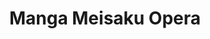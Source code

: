 --- 
title: "Manga Meisaku Opera"
publishdate: "2019-4-1T16:48:46+02:00"
src: "https://365manga.net/manga/manga-meisaku-opera"
image: "https://data.365manga.net/images/thumbnails/24356-manga-meisaku-opera.jpg"
description: "In the eight volumes of the series, the mangaka choses some of the most famous operas of all times to tell their stories. The first two volumes deal withe the operas in Wagner's Ring Cycle, the third contains La Traviata, Rigoletto, Aida and so on, each o the volumes containing various operas, their actions being divided in acts following the staging tradition."
---